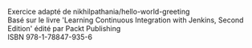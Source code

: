 Exercice adapté de nikhilpathania/hello-world-greeting  
Basé sur le livre 'Learning Continuous Integration with Jenkins, Second Edition' édité par Packt Publishing  
ISBN 978-1-78847-935-6
